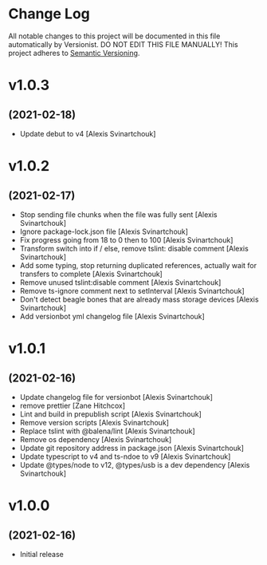 # Change Log

All notable changes to this project will be documented in this file
automatically by Versionist. DO NOT EDIT THIS FILE MANUALLY!
This project adheres to [Semantic Versioning](http://semver.org/).

# v1.0.3
## (2021-02-18)

* Update debut to v4 [Alexis Svinartchouk]

# v1.0.2
## (2021-02-17)

* Stop sending file chunks when the file was fully sent [Alexis Svinartchouk]
* Ignore package-lock.json file [Alexis Svinartchouk]
* Fix progress going from 18 to 0 then to 100 [Alexis Svinartchouk]
* Transform switch into if / else, remove tslint: disable comment [Alexis Svinartchouk]
* Add some typing, stop returning duplicated references, actually wait for transfers to complete [Alexis Svinartchouk]
* Remove unused tslint:disable comment [Alexis Svinartchouk]
* Remove ts-ignore comment next to setInterval [Alexis Svinartchouk]
* Don't detect beagle bones that are already mass storage devices [Alexis Svinartchouk]
* Add versionbot yml changelog file [Alexis Svinartchouk]

# v1.0.1
## (2021-02-16)

* Update changelog file for versionbot [Alexis Svinartchouk]
* remove prettier [Zane Hitchcox]
* Lint and build in prepublish script [Alexis Svinartchouk]
* Remove version scripts [Alexis Svinartchouk]
* Replace tslint with @balena/lint [Alexis Svinartchouk]
* Remove os dependency [Alexis Svinartchouk]
* Update git repository address in package.json [Alexis Svinartchouk]
* Update typescript to v4 and ts-ndoe to v9 [Alexis Svinartchouk]
* Update @types/node to v12, @types/usb is a dev dependency [Alexis Svinartchouk]

# v1.0.0
## (2021-02-16)

* Initial release
